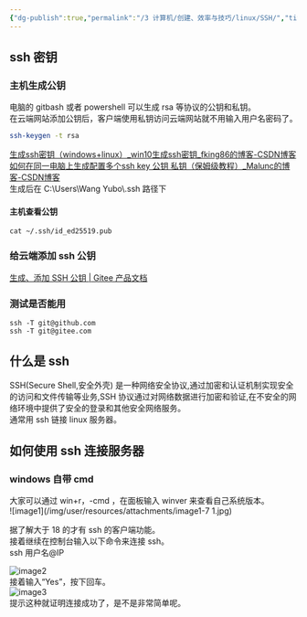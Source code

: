 ```yaml
---
{"dg-publish":true,"permalink":"/3 计算机/创建、效率与技巧/linux/SSH/","title":"SSH"}
---
```



## ssh 密钥
### 主机生成公钥
电脑的 gitbash 或者 powershell 可以生成 rsa 等协议的公钥和私钥。  
在云端网站添加公钥后，客户端使用私钥访问云端网站就不用输入用户名密码了。  
```sh
ssh-keygen -t rsa  
```
[生成ssh密钥（windows+linux）\_win10生成ssh密钥\_fking86的博客-CSDN博客](https://blog.csdn.net/jinxinxin1314/article/details/130997376)  
[如何在同一电脑上生成配置多个ssh key 公钥 私钥（保姆级教程）\_Malunc的博客-CSDN博客](https://blog.csdn.net/qq_55558061/article/details/124117445)  
生成后在 C:\Users\Wang Yubo\\.ssh 路径下
#### 主机查看公钥
```
cat ~/.ssh/id_ed25519.pub
```
### 给云端添加 ssh 公钥
[生成、添加 SSH 公钥 | Gitee 产品文档](https://help.gitee.com/repository/ssh-key/generate-and-add-ssh-public-key)
### 测试是否能用
```shell
ssh -T git@github.com
ssh -T git@gitee.com
```

## 什么是 ssh
SSH(Secure Shell,安全外壳) 是一种网络安全协议,通过加密和认证机制实现安全的访问和文件传输等业务,SSH 协议通过对网络数据进行加密和验证,在不安全的网络环境中提供了安全的登录和其他安全网络服务。  
通常用 ssh 链接 linux 服务器。

## 如何使用 ssh 连接服务器
### windows 自带 cmd
大家可以通过 win+r，-cmd ，在面板输入 winver 来查看自己系统版本。  
![image1](/img/user/resources/attachments/image1-7 1.jpg)

据了解大于 18 的才有 ssh 的客户端功能。  
接着继续在控制台输入以下命令来连接 ssh。  
ssh 用户名@IP

![image2](/img/user/resources/attachments/image2-34.png)  
接着输入“Yes”，按下回车。  
![image3](/img/user/resources/attachments/image3-21.png)  
提示这种就证明连接成功了，是不是非常简单呢。